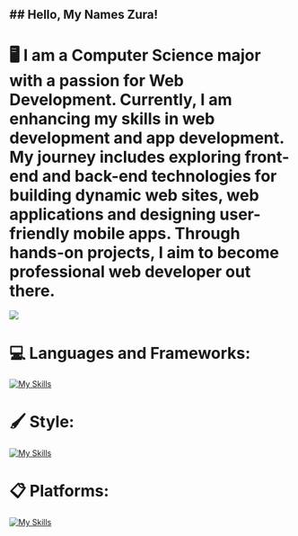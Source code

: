 ## ## Hello, My Names Zura!
# 🖥️ I am a Computer Science major with a passion for Web Development. Currently, I am enhancing my skills in web development and app development. My journey includes exploring front-end and back-end technologies for building dynamic web sites, web applications and designing user-friendly mobile apps. Through hands-on projects, I aim to become professional web developer out there.

[![](https://visitcount.itsvg.in/api?id=ZuRaSha16&icon=0&color=0)](https://visitcount.itsvg.in)
# 💻 Languages and Frameworks:
[![My Skills](https://skillicons.dev/icons?i=js,ts,cpp,python,react,nextjs,nodejs,vite,git&theme=dark)](https://skillicons.dev)
# 🖌️ Style:
[![My Skills](https://skillicons.dev/icons?i=css,tailwind,figma&theme=dark)](https://skillicons.dev)
# 📋 Platforms:
[![My Skills](https://skillicons.dev/icons?i=github,linkedin&theme=dark)](https://skillicons.dev)


<!-- Proudly created with GPRM ( https://gprm.itsvg.in ) -->

